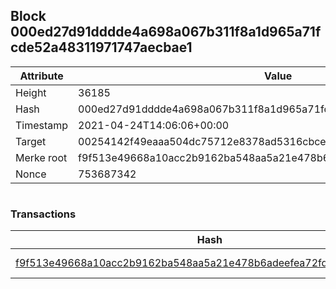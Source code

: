 ## Block 000ed27d91dddde4a698a067b311f8a1d965a71fcde52a48311971747aecbae1

Attribute | Value
--- | ---
Height | 36185
Hash | 000ed27d91dddde4a698a067b311f8a1d965a71fcde52a48311971747aecbae1
Timestamp | 2021-04-24T14:06:06+00:00
Target | 00254142f49eaaa504dc75712e8378ad5316cbcead634704b3734b6271167cc4
Merke root | f9f513e49668a10acc2b9162ba548aa5a21e478b6adeefea72fde1916b486b10
Nonce | 753687342

```

```

### Transactions

Hash | Amount
--- | ---
[f9f513e49668a10acc2b9162ba548aa5a21e478b6adeefea72fde1916b486b10](f9f513e49668a10acc2b9162ba548aa5a21e478b6adeefea72fde1916b486b10.md) | 10.00000000 SKEPTI 
